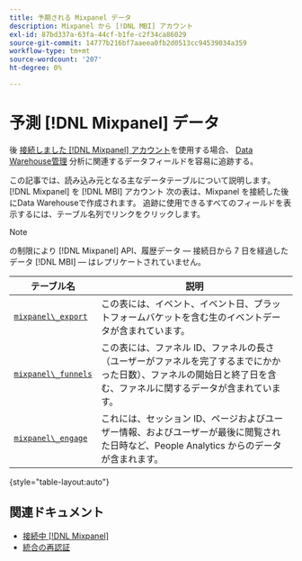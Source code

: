 ```yaml
---
title: 予期される Mixpanel データ
description: Mixpanel から [!DNL MBI] アカウント
exl-id: 87bd337a-63fa-44cf-b1fe-c2f34ca86029
source-git-commit: 14777b216bf7aaeea0fb2d0513cc94539034a359
workflow-type: tm+mt
source-wordcount: '207'
ht-degree: 0%

---
```


# 予測 [!DNL Mixpanel] データ

後 [接続しました [!DNL Mixpanel] アカウント](../integrations/mixpanel.md)を使用する場合、 [Data Warehouse管理](../../../data-analyst/data-warehouse-mgr/tour-dwm.md) 分析に関連するデータフィールドを容易に追跡する。

この記事では、読み込み元となる主なデータテーブルについて説明します。 [!DNL Mixpanel] を [!DNL MBI] アカウント 次の表は、Mixpanel を接続した後にData Warehouseで作成されます。 追跡に使用できるすべてのフィールドを表示するには、テーブル名列でリンクをクリックします。

>[!NOTE]
>
>の制限により [!DNL Mixpanel] API、履歴データ — 接続日から 7 日を経過したデータ [!DNL MBI]  — はレプリケートされていません。

| **テーブル名** | **説明** |
|-----|-----|
| [`mixpanel\_export`](https://developer.mixpanel.com/reference/raw-data-export-api#datafeed) | この表には、イベント、イベント日、プラットフォームバケットを含む生のイベントデータが含まれています。 |
| [`mixpanel\_funnels`](https://developer.mixpanel.com/reference/raw-data-export-api#funnels-default) | この表には、ファネル ID、ファネルの長さ（ユーザーがファネルを完了するまでにかかった日数）、ファネルの開始日と終了日を含む、ファネルに関するデータが含まれています。 |
| [`mixpanel\_engage`](https://developer.mixpanel.com/reference/raw-data-export-api#engage-default) | これには、セッション ID、ページおよびユーザー情報、およびユーザーが最後に閲覧された日時など、People Analytics からのデータが含まれます。 |

{style="table-layout:auto"}

## 関連ドキュメント

* [接続中 [!DNL Mixpanel]](../integrations/mixpanel.md)
* [統合の再認証](https://experienceleague.adobe.com/docs/commerce-knowledge-base/kb/how-to/mbi-reauthenticating-integrations.html?lang=en)
